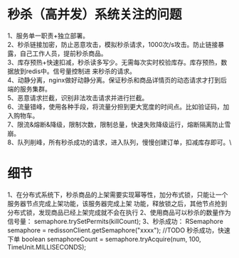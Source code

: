 # 秒杀（高并发）系统关注的问题
1、服务单一职责+独立部署。\
2、秒杀链接加密，防止恶意攻击，模拟秒杀请求，1000次/s攻击。防止链接暴露，自己工作人员，提前秒杀商品。\
3、库存预热+快速扣减，秒杀读多写少。无需每次实时校验库存。库存预热，数据放到redis中。信号量控制进
来秒杀的请求。\
4、动静分离，nginx做好动静分离。保证秒杀和商品详情页的动态请求才打到后端的服务集群。\
5、恶意请求拦截，识别非法攻击请求并进行拦截。\
6、流量错峰，使用各种手段，将流量分担到更大宽度的时间点。比如验证码，加入购物车。\
7、限流&熔断&降级，限制次数，限制总量，快速失败降级运行，熔断隔离防止雪崩。\
8、队列削峰，所有秒杀成功的请求，进入队列，慢慢创建订单，扣减库存即可。\

# 细节
1、在分布式系统下，秒杀商品的上架需要实现幂等性，加分布式锁，只能让一个服务器节点完成上架功能，该服务器完成上架
功能，释放锁之后，其他节点抢到分布式锁，发现商品已经上架完成就不会在执行
2、使用商品可以秒杀的数量作为信号量：
semaphore.trySetPermits(killCount);
3、秒杀成功：
RSemaphore semaphore = redissonClient.getSemaphore("xxxx");
//TODO 秒杀成功，快速下单
boolean semaphoreCount = semaphore.tryAcquire(num, 100, TimeUnit.MILLISECONDS);




